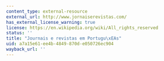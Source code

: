 ```yaml
---
content_type: external-resource
external_url: http://www.jornaiserevistas.com/
has_external_license_warning: true
license: https://en.wikipedia.org/wiki/All_rights_reserved
status: ''
title: "Journais e revistas em Portugu\xEAs"
uid: a7a15e61-ee4b-4849-870d-e050726ec904
wayback_url: ''
---
```

